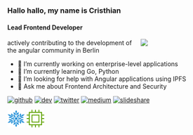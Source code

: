 ### Hallo hallo, my name is Cristhian
#### Lead Frontend Developer
<img align ="right" src = "https://i.imgur.com/OIG2lN3.png" width="200">
actively contributing to the development of the angular community in Berlin

- 🔭 I’m currently working on enterprise-level applications 
- 🌱 I’m currently learning Go, Python 
- 🤔 I’m looking for help with Angular applications using IPFS 
- 💬 Ask me about Frontend Architecture and Security  

[<img src='https://cdn.jsdelivr.net/npm/simple-icons@3.0.1/icons/github.svg' alt='github' height='40'>](https://github.com/lithqube)  [<img src='https://cdn.jsdelivr.net/npm/simple-icons@3.0.1/icons/dev-dot-to.svg' alt='dev' height='40'>](https://dev.to/lithqube)  [<img src='https://cdn.jsdelivr.net/npm/simple-icons@3.0.1/icons/twitter.svg' alt='twitter' height='40'>](https://twitter.com/figuds)  [<img src='https://cdn.jsdelivr.net/npm/simple-icons@3.0.1/icons/medium.svg' alt='medium' height='40'>](https://medium.com/@cristhianfe)  [<img src='https://cdn.jsdelivr.net/npm/simple-icons@3.0.1/icons/slideshare.svg' alt='slideshare' height='40'>](https://www.slideshare.net/cristhianferrufino)  

<a href='https://archiveprogram.github.com/'><img src='https://raw.githubusercontent.com/acervenky/animated-github-badges/master/assets/acbadge.gif' width='40' height='40'></a> <a href='https://docs.github.com/en/developers'><img src='https://raw.githubusercontent.com/acervenky/animated-github-badges/master/assets/devbadge.gif' width='40' height='40'></a> 
